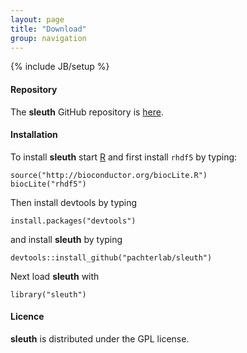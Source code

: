 ```yaml
---
layout: page
title: "Download"
group: navigation
---
```


{% include JB/setup %} 

#### Repository

The __sleuth__ GitHub repository is [here](http://github.com/pachterlab/sleuth).

#### Installation

To install __sleuth__ start [R](https://www.r-project.org) and first install `rhdf5` by typing: 

~~~
source("http://bioconductor.org/biocLite.R")
biocLite("rhdf5")
~~~

Then install devtools by typing

~~~
install.packages("devtools")
~~~

and install __sleuth__ by typing

~~~
devtools::install_github("pachterlab/sleuth")
~~~

Next load __sleuth__ with

~~~
library("sleuth")
~~~

#### Licence

__sleuth__ is distributed under the GPL license.
